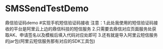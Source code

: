 # SMSSendTestDemo
鼎信验证码demo
#实现手机短信验证码接收
注意：1.此处我使用的短信验证码接收的平台是阿里云上边的鼎信科技的短信服务
     2.只需要去鼎信对应页面服务处获取AK、申请签名以及模板后填入代码对应处即可
     3.还有就是导入阿里云短信服务的jar包(阿里云短信服务那有对应的SDK工具包)
